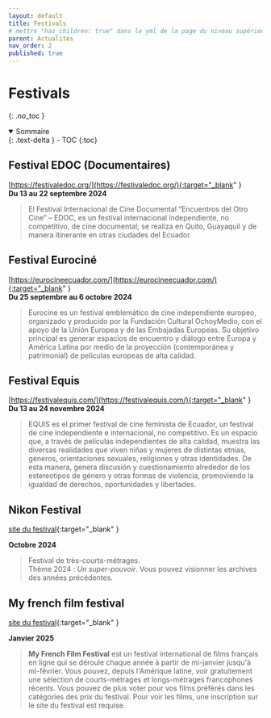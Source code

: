 ```yaml
---
layout: default
title: Festivals
# mettre "has_children: true" dans le yml de la page du niveau supérieur
parent: Actualités
nav_order: 2
published: true
---
```


# Festivals
{: .no_toc }

<details open markdown="block">
  <summary>
    Sommaire
  </summary>
  {: .text-delta }
- TOC
{:toc}
</details>


## Festival EDOC (Documentaires)
[https://festivaledoc.org/](https://festivaledoc.org/){:target="_blank" }   
**Du 13 au 22 septembre 2024**    

>El Festival Internacional de Cine Documental “Encuentros del Otro Cine” – EDOC, es un festival internacional independiente, no competitivo, de cine documental; se realiza en Quito, Guayaquil y de manera itinerante en otras ciudades del Ecuador.

## Festival Eurociné
[https://eurocineecuador.com/](https://eurocineecuador.com/){:target="_blank" }   
**Du 25 septembre au 6 octobre 2024**  

> Eurocine es un festival emblemático de cine independiente europeo, organizado y producido por la Fundación Cultural OchoyMedio, con el apoyo de la Unión Europea y de las Embajadas Europeas. Su objetivo principal es generar espacios de encuentro y diálogo entre Europa y América Latina por medio de la proyección (contemporánea y patrimonial) de películas europeas de alta calidad.

## Festival Equis
[https://festivalequis.com/](https://festivalequis.com/){:target="_blank" }   
**Du 13 au 24 novembre 2024**   

> EQUIS es el primer festival de cine feminista de Ecuador, un festival de cine independiente e internacional, no competitivo. Es un espacio que, a través de películas independientes de alta calidad, muestra las diversas realidades que viven niñas y mujeres de distintas etnias, géneros, orientaciones sexuales, religiones y otras identidades. De esta manera, genera discusión y cuestionamiento alrededor de los estereotipos de género y otras formas de violencia, promoviendo la igualdad de derechos, oportunidades y libertades.


## Nikon Festival

[site du festival](https://www.festivalnikon.fr/){:target="_blank" }   

**Octobre 2024**   
> Festival de très-courts-métrages.   
> Thème 2024 : *Un super-pouvoir*.
> Vous pouvez visionner les archives des années précédentes.

## My french film festival
[site du festival](https://www.myfrenchfilmfestival.com/){:target="_blank" }   

**Janvier 2025**   

> **My French Film Festival** est un festival international de films français en ligne qui se déroule chaque année à partir de mi-janvier jusqu'à mi-février. Vous pouvez, depuis l'Amérique latine, voir gratuitement une sélection de courts-métrages et longs-métrages francophones récents. Vous pouvez de plus voter pour vos films préférés dans les catégories des prix du festival. Pour voir les films, une inscription sur le site du festival est requise.

